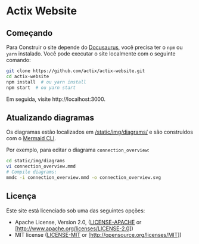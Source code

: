 # Actix Website

## Começando


Para Construir o site depende do [Docusaurus][docusaurus], você precisa ter o `npm` ou `yarn` instalado. Você pode executar o site localmente com o seguinte comando:

```sh
git clone https://github.com/actix/actix-website.git
cd actix-website
npm install  # ou yarn install
npm start  # ou yarn start
```

Em seguida, visite http://localhost:3000.

## Atualizando diagramas

Os diagramas estão localizados em [/static/img/diagrams/](https://github.com/actix/actix-website/tree/master/static/img/diagrams) e são construídos com o [Mermaid CLI][mermaid_cli].

Por exemplo, para editar o diagrama `connection_overview`:

```sh
cd static/img/diagrams
vi connection_overview.mmd
# Compile diagrams:
mmdc -i connection_overview.mmd -o connection_overview.svg
```

## Licença

Este site está licenciado sob uma das seguintes opções:

- Apache License, Version 2.0, ([LICENSE-APACHE](LICENSE-APACHE) or [http://www.apache.org/licenses/LICENSE-2.0])
- MIT license ([LICENSE-MIT](LICENSE-MIT) or [http://opensource.org/licenses/MIT])

<!-- LINKS -->

[docusaurus]: https://docusaurus.io/
[mermaid_cli]: https://github.com/mermaidjs/mermaid.cli
